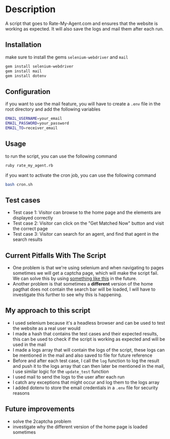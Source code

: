 # Description

A script that goes to Rate-My-Agent.com and ensures that the website is working as expected. It will also save the logs and mail them after each run.

## Installation

make sure to install the gems `selenium-webdriver` and `mail`

```bash
gem install selenium-webdriver
gem install mail
gem install dotenv
```

## Configuration

if you want to use the mail feature, you will have to create a `.env` file in the root directory and add the following variables

```bash
EMAIL_USERNAME=your_email
EMAIL_PASSWORD=your_password
EMAIL_TO=receiver_email
```

## Usage

to run the script, you can use the following command

```bash
ruby rate_my_agent.rb
```

if you want to activate the cron job, you can use the following command

```bash
bash cron.sh
```

## Test cases

- Test case 1: Visitor can browse to the home page and the elements are displayed correctly
- Test case 2: Visitor can click on the "Get Matched Now" button and visit the correct page
- Test case 3: Visitor can search for an agent, and find that agent in the search results

## Current Pitfalls With The Script

- One problem is that we're using selenium and when navigating to pages sometimes we will get a captcha page, which will make the script fail. We can solve this by using [something like this](https://2captcha.com/blog/how-to-use-2captcha-solver-extension-in-puppeteer) in the future.
- Another problem is that sometimes a **different** version of the home pagthat does not contain the search bar will be loaded, I will have to investigate this further to see why this is happening.

## My approach to this script

- I used selenium because it's a headless browser and can be used to test the website as a real user would
- I made a hash that contains the test cases and their expected results, this can be used to check if the script is working as expected and will be used in the mail
- I made a logs array that will contain the logs of the script, these logs can be mentioned in the mail and also saved to file for future reference
- Before and after each test case, I call the `log` function to log the result and push it to the logs array that can then later be mentioned in the mail, I use similar logic for the `update_test` function
- I used mail to send the logs to the user after each run
- I catch any exceptions that might occur and log them to the logs array
- I added dotenv to store the email credentials in a `.env` file for security reasons

## Future improvements

- solve the 2captcha problem
- investigate why the different version of the home page is loaded sometimes
